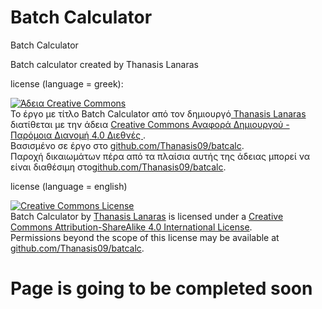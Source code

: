 # Batch Calculator
Batch Calculator


Batch calculator created by Thanasis Lanaras

license (language = greek):


<a rel="license" href="http://creativecommons.org/licenses/by-sa/4.0/"><img alt="Άδεια Creative Commons" style="border-width:0" src="https://i.creativecommons.org/l/by-sa/4.0/88x31.png" /></a><br />Το έργο με τίτλο <span xmlns:dct="http://purl.org/dc/terms/" property="dct:title">Batch Calculator</span> από τον δημιουργό<a xmlns:cc="http://creativecommons.org/ns#" href="github.com/Thanasis09/batcalc" property="cc:attributionName" rel="cc:attributionURL"> Thanasis Lanaras</a> διατίθεται με την άδεια <a rel="license" href="http://creativecommons.org/licenses/by-sa/4.0/">Creative Commons Αναφορά Δημιουργού - Παρόμοια Διανομή 4.0 Διεθνές </a>.<br />Βασισμένο σε έργο στο <a xmlns:dct="http://purl.org/dc/terms/" href="github.com/Thanasis09/batcalc" rel="dct:source">github.com/Thanasis09/batcalc</a>.<br />Παροχή δικαιωμάτων πέρα από τα πλαίσια αυτής της άδειας μπορεί να είναι διαθέσιμη στο<a xmlns:cc="http://creativecommons.org/ns#" href="github.com/Thanasis09/batcalc" rel="cc:morePermissions">github.com/Thanasis09/batcalc</a>.

license (language = english)

<a rel="license" href="http://creativecommons.org/licenses/by-sa/4.0/"><img alt="Creative Commons License" style="border-width:0" src="https://i.creativecommons.org/l/by-sa/4.0/88x31.png" /></a><br /><span xmlns:dct="http://purl.org/dc/terms/" property="dct:title">Batch Calculator</span> by <a xmlns:cc="http://creativecommons.org/ns#" href=" github.com/Thanasis09/batcalc" property="cc:attributionName" rel="cc:attributionURL">  Thanasis Lanaras</a> is licensed under a <a rel="license" href="http://creativecommons.org/licenses/by-sa/4.0/">Creative Commons Attribution-ShareAlike 4.0 International License</a>.<br />Permissions beyond the scope of this license may be available at <a xmlns:cc="http://creativecommons.org/ns#" href="github.com/Thanasis09/batcalc" rel="cc:morePermissions">github.com/Thanasis09/batcalc</a>.

<h1>Page is going to be completed soon</h1>
